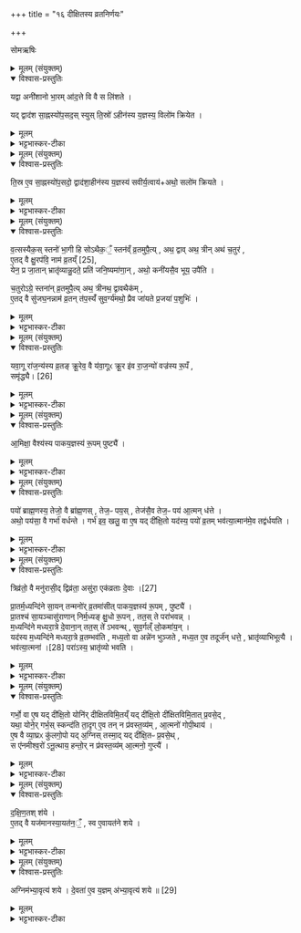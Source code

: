 +++
title = "१६ दीक्षितस्य व्रतनिर्णयः"

+++
<div class="js_include" url="/vedAH_yajuH/taittirIyam/sArasvata-vibhAgaH/saMhitA/sarva-prastutiH/6/2/05_dIxitasya_vratanirNayaH"  newLevelForH1="1" includeTitle="true">

सोमऋषिः

<details><summary>मूलम् (संयुक्तम्)</summary>

यद्वा अनी॑शानो भा॒रमा॑द॒त्ते वि वै स लि॑शते॒ यद्द्वाद॑श सा॒ह्नस्यो॑प॒सद॒स्स्युस्ति॒स्रो॑ऽहीन॑स्य य॒ज्ञस्य॒ विलो॑म क्रियेत
</details>

<details open><summary>विश्वास-प्रस्तुतिः</summary>

यद्वा अनी॑शानो भा॒रम् आ॑द॒त्ते वि वै स लि॑शते ।  

यद् द्वाद॑श सा॒ह्नस्यो॑प॒सद॒स् स्युस् ति॒स्रो॑ ऽहीन॑स्य य॒ज्ञस्य॒ विलो॑म क्रियेत ।  
</details>

<details><summary>मूलम्</summary>

यद्वा अनी॑शानो भा॒रम् आ॑द॒त्ते वि वै स लि॑शते ।  

यद् द्वाद॑श सा॒ह्नस्यो॑प॒सद॒स् स्युस् ति॒स्रो॑ ऽहीन॑स्य य॒ज्ञस्य॒ विलो॑म क्रियेत ।  
</details>

<details><summary>भट्टभास्कर-टीका</summary>

1यद्वा अनीशान इत्यादि ॥ यद्यनीशानस्तादृशं भारं वोढुमक्षमस्सन् भारं योग्यमादत्ते गृह्णाति स खलु विलिशते अल्पीभवति क्षीयते इति यावत् । लिश अल्पीभावे । तस्माद्यदि साह्नस्य एकाहस्य द्वादशोपसदः स्युः, तदा सोतिभाराद्विलिशते ततो यजमानो म्रियेत, तस्मात्तिस्र उपसद उपैतीति पर्वूमेवावोचामेति तस्यैवेदं समर्थनम् । अह्ना सह वर्तते इति साह्नः क्रतुः, 'अह्नोह्न एतेभ्यः' इत्यच्समासान्तः, अह्नादेशश्च । अथ यदि तिस्रोहीनस्याह्नां समूहस्य क्रतोरुपसदस्स्युः, तदा यज्ञस्थ विलोम विपरीतं क्रियेत । शक्तस्याशक्तत्वरव्यापनं वैपरीत्यम् । ततश्चाशक्त एव क्रतुस्स्यादह्नां समूहः । 'अह्नः खः क्रतौ' इति खः ॥
</details>

<details><summary>मूलम् (संयुक्तम्)</summary>

ति॒स्र ए॒व सा॒ह्नस्यो॑प॒सदो॒ द्वाद॑शा॒हीन॑स्य य॒ज्ञस्य॑ सवीर्य॒त्वायाथो॒ सलो॑म क्रियते
</details>

<details open><summary>विश्वास-प्रस्तुतिः</summary>

ति॒स्र ए॒व सा॒ह्नस्यो॑प॒सदो॒ द्वाद॑शा॒हीन॑स्य य॒ज्ञस्य॑ सवीर्य॒त्वाय॑+अथो॒ सलो॑म क्रियते ।  
</details>

<details><summary>मूलम्</summary>

ति॒स्र ए॒व सा॒ह्नस्यो॑प॒सदो॒ द्वाद॑शा॒हीन॑स्य य॒ज्ञस्य॑ सवीर्य॒त्वाय॑+अथो॒ सलो॑म क्रियते ।  
</details>

<details><summary>भट्टभास्कर-टीका</summary>

2तिस्र एवेत्यादि ॥ तस्मात्तिस्र एव साह्नस्योपसदो द्वादशाहीनस्येति पूर्वमेवावोचामेति भावः । यज्ञस्येत्यादि । एवं क्रियमाणे यज्ञस्य साह्नस्य शक्यभारभरणात् सवीर्यत्वाय भवति । अथो अपि च अहीनस्य यज्ञस्य सलोम अनुरूपमेव क्रियते । उक्तं व्रतविशेषनिबन्धनं अवान्तरदीक्षायास्संज्ञाद्वयं आराग्रा परोवरीयसीति ॥
</details>

<details><summary>मूलम् (संयुक्तम्)</summary>

व॒त्सस्यैक॒स्स्तनो॑ भा॒गी हि सोऽथैक॒ँ॒ स्तन॑व्ँव्र॒तमुपै॒त्यथ॒ द्वावथ॒ त्रीनथ॑ च॒तुर॑ ए॒तद्वै [25]  
क्षु॒रप॑वि॒ नाम॑ व्र॒तय्ँयेन॒ प्र जा॒तान्भ्रातृ॑व्यान्नु॒दते॒ प्रति॑ जनि॒ष्यमा॑णा॒नथो॒ कनी॑यसै॒व भूय॒ उपै॑ति च॒तुरोऽग्रे॒ स्तना॑न्व्र॒तमुपै॒त्यथ॒ त्रीनथ॒ द्वावथैक॑मे॒तद्वै सु॑जघ॒नन्नाम॑ व्र॒तन्त॑प॒स्यँ॑ सुव॒र्ग्य॑मथो॒ प्रैव जा॑यते प्र॒जया॑ प॒शुभि॑र्...
</details>

<details open><summary>विश्वास-प्रस्तुतिः</summary>

व॒त्सस्यैक॒स् स्तनो॑ भा॒गी हि सोऽथैक॒ँ॒ स्तन॑व्ँ व्र॒तमुपै॒त्य् , अथ॒ द्वाव् अथ॒ त्रीन् अथ॑ च॒तुर॑ ,  
ए॒तद् वै क्षु॒रप॑वि॒ नाम॑ व्र॒तय्ँ [25],  
येन॒ प्र जा॒तान् भ्रातृ॑व्यान्नु॒दते॒ प्रति॑ जनि॒ष्यमा॑णा॒न् , अथो॒ कनी॑यसै॒व भूय॒ उपै॑ति ।   

च॒तुरोऽग्रे॒ स्तना॑न् व्र॒तमुपै॒त्य् अथ॒ त्रीनथ॒ द्वावथैक॑म् ,  
ए॒तद् वै सु॑जघ॒नन्नाम॑ व्र॒तन् त॑प॒स्यँ॑ सुव॒र्ग्य॑मथो॒ प्रैव जा॑यते प्र॒जया॑ प॒शुभिः॑ ।  
</details>

<details><summary>मूलम्</summary>

व॒त्सस्यैक॒स् स्तनो॑ भा॒गी हि सोऽथैक॒ँ॒ स्तन॑व्ँ व्र॒तमुपै॒त्य् , अथ॒ द्वाव् अथ॒ त्रीन् अथ॑ च॒तुर॑ ,  
ए॒तद् वै क्षु॒रप॑वि॒ नाम॑ व्र॒तय्ँ [25],  
येन॒ प्र जा॒तान् भ्रातृ॑व्यान्नु॒दते॒ प्रति॑ जनि॒ष्यमा॑णा॒न् , अथो॒ कनी॑यसै॒व भूय॒ उपै॑ति ।   

च॒तुरोऽग्रे॒ स्तना॑न् व्र॒तमुपै॒त्य् अथ॒ त्रीनथ॒ द्वावथैक॑म् ,  
ए॒तद् वै सु॑जघ॒नन्नाम॑ व्र॒तन् त॑प॒स्यँ॑ सुव॒र्ग्य॑मथो॒ प्रैव जा॑यते प्र॒जया॑ प॒शुभिः॑ ।  
</details>

<details><summary>भट्टभास्कर-टीका</summary>

3इदानीं तु तयोर्व्रतयोः स्वरूपं संज्ञां च प्रदर्शयितुमाह- वत्सस्येत्यादि ॥ वत्सस्य एकस्तनस्स्वभूतः कुतः भागी हि सः सोपि भागी, न केवलं गोस्वामी यजमान एव । तस्मादेकं स्तनं तस्मै दत्वा अथान्यतरेष्वितरेष्वेव एकस्तनं व्रतमुपैति । अथ द्वावित्यादि । पूर्ववत् 'चतुरश्शसि' इत्यन्तोदात्तत्वम् । एतद्वा इत्यादि । क्षुरवत्पुनातीति क्षुरपविः, 'अच हः' इतीप्रत्ययः, उपमानपर्वूपदप्रकृतिस्वरत्वम् । संज्ञा चेयं, क्षुरग्रहणेन चैहिकफलहेतुत्वमस्य प्रतिपाद्यते । यथोक्तं - 'यः कामयेतास्मिन्मे लोहऽर्धुकं स्यात्' इति । तदेवाह - येन प्रजातानित्यादि । अन्य अहुः - पविशब्देन मुखमुच्यते । क्षुरस्य पविरिव पविर्यस्येति 'सप्तम्युपमानपर्वूपदस्य' इति बहुव्रीहिः । क्षुरधारा नामैतद्व्रतं अकार्त्स्न्येन सद्यश्शातकमिति । तदेवाह - येनेति । येन जातान् भ्रातृव्यान् प्रणुदते प्रतिनिवर्तयति तदिदं क्षुरपविनाम व्रतमिति । यद्वा - येन कारणेन जातान् प्रणुदते जनिष्यमाणांश्च प्रणुदते तेनेदं क्षुरपवीत्याचक्षते इति । अथो अपिच कनीयसा भूय उपैति अल्पतरेण बहुतरं प्राप्नोति, लोके ह्यल्पीयसा महीयः प्राप्नोति बीजेनेव पादपम् । 'युवाल्पयोः कनन्यतरस्यां' इति कनादेशः । एवमिदमपीति । सुजघनं नामैतत् व्रतं तपस्यं सुवर्ग्यं च तपस्स्वर्गयोर्निमित्तम् । 'गोद्व्यचः' इति यत् । यद्वा - तपसे स्वर्गाय च हितम् । गवादित्वाद्यत् । सुजघनमिति संज्ञानिर्वचनं तु - शोभनोस्य जघनश्चरमो भागः महाफलत्वादिति । 'नञ्सुभ्याम्' इत्युत्तरपदान्तोदात्तत्वम् । अथो अपिच प्रजया पशुभिश्च प्रजायते अनेन यजमानः, सुजघनत्वेन प्रजननहेतुत्वात् ॥
</details>

<details><summary>मूलम् (संयुक्तम्)</summary>

यवा॒गू रा॑ज॒न्य॑स्य व्र॒तङ्क्रू॒रेव॒ वै य॑वा॒गूᳵ क्रू॒र इ॑व [26]  
रा॒ज॒न्यो॑ वज्र॑स्य रू॒पँ समृ॑द्ध्या
</details>

<details open><summary>विश्वास-प्रस्तुतिः</summary>

यवा॒गू रा॑ज॒न्य॑स्य व्र॒तङ्
क्रू॒रेव॒ वै य॑वा॒गूᳵ क्रू॒र इ॑व रा॒ज॒न्यो॑ वज्र॑स्य रू॒पँ ,  
समृ॑द्ध्यै।  [26]    
</details>

<details><summary>मूलम्</summary>

यवा॒गू रा॑ज॒न्य॑स्य व्र॒तङ्
क्रू॒रेव॒ वै य॑वा॒गूᳵ क्रू॒र इ॑व रा॒ज॒न्यो॑ वज्र॑स्य रू॒पँ ,  
समृ॑द्ध्यै।  [26]    
</details>

<details><summary>भट्टभास्कर-टीका</summary>

4यवागूरिति ॥ राजन्यस्य । 'राजश्वशुराद्यत्' राज्ञोपत्ये जातिग्रहणमिति । क्रूरेवेति । भोक्तुः पीडाकरत्वात् । राजन्योपि क्रूरः पीडारुचित्वात् । वज्रस्येदं रूपं यत्क्रूरत्वं नाम, तस्मात्समृद्ध्यै भवति स्वयं क्रूरस्य क्रूरेण योगः । 'तादौ च' इति गतेः प्रकृतिस्वरत्वम् ॥
</details>

<details><summary>मूलम् (संयुक्तम्)</summary>

आ॒मिक्षा॒ वैश्य॑स्य पाकय॒ज्ञस्य॑ रू॒पम्पुष्ट्यै॒
</details>

<details open><summary>विश्वास-प्रस्तुतिः</summary>

आ॒मिक्षा॒ वैश्य॑स्य पाकय॒ज्ञस्य॑ रू॒पम् पुष्ट्यै॑ ।
</details>

<details><summary>मूलम्</summary>

आ॒मिक्षा॒ वैश्य॑स्य पाकय॒ज्ञस्य॑ रू॒पम् पुष्ट्यै॑ ।
</details>

<details><summary>भट्टभास्कर-टीका</summary>

5आमिक्षेति ॥ यत्संवर्तते साऽऽमिक्षेति । विशोपत्यं वैश्यः, गर्गादित्याद्यञ् । पाकयज्ञस्येदं रूपं, तस्य तथाविधद्रव्यसाध्यत्वात् । पक्वेन अन्नादिना यज्ञः पाकयज्ञः, कृदुत्तरपदप्रकृतिस्वरत्वम् । तस्मात्पुष्ट्यै भवति ॥
</details>

<details><summary>मूलम् (संयुक्तम्)</summary>

पयो॑ ब्राह्म॒णस्य॒ तेजो॒ वै ब्रा॑ह्म॒णस्तेज॒ᳶ पय॒स्तेज॑सै॒व तेज॒ᳶ पय॑ आ॒त्मन्ध॒त्तेऽथो॒ पय॑सा॒ वै गर्भा॑ वर्धन्ते॒ गर्भ॑ इव॒ खलु॒ वा ए॒ष यद्दी॑क्षि॒तो यद॑स्य॒ पयो॑ व्र॒तम्भव॑त्या॒त्मान॑मे॒व तद्व॑र्धयति॒
</details>

<details open><summary>विश्वास-प्रस्तुतिः</summary>

पयो॑ ब्राह्म॒णस्य॒ तेजो॒ वै ब्रा॑ह्म॒णस् , तेज॒ᳶ पय॒स् , तेज॑सै॒व तेज॒ᳶ पय॑ आ॒त्मन् ध॑त्ते ।  
अथो॒ पय॑सा॒ वै गर्भा॑ वर्धन्ते । गर्भ॑ इव॒ खलु॒ वा ए॒ष यद् दी॑क्षि॒तो यद॑स्य॒ पयो॑ व्र॒तम् भव॑त्या॒त्मान॑मे॒व तद्व॑र्धयति ।
</details>

<details><summary>मूलम्</summary>

पयो॑ ब्राह्म॒णस्य॒ तेजो॒ वै ब्रा॑ह्म॒णस् , तेज॒ᳶ पय॒स् , तेज॑सै॒व तेज॒ᳶ पय॑ आ॒त्मन् ध॑त्ते ।  
अथो॒ पय॑सा॒ वै गर्भा॑ वर्धन्ते । गर्भ॑ इव॒ खलु॒ वा ए॒ष यद् दी॑क्षि॒तो यद॑स्य॒ पयो॑ व्र॒तम् भव॑त्या॒त्मान॑मे॒व तद्व॑र्धयति ।
</details>

<details><summary>भट्टभास्कर-टीका</summary>

6पयो ब्राह्मणस्येति ॥ तेजस्वी ब्राह्मणः, तेजः पयः, तस्मादात्मीयेन तेजसा सह तेजनं पय आत्मन् धत्ते । पूर्ववत् ङेर्लुक्, नलोपाभावश्च । अथो अपि च । पयसा वा इत्यादि । गतम् ॥
</details>

<details><summary>मूलम् (संयुक्तम्)</summary>

त्रिव्र॑तो॒ वै मनु॑रासी॒द्द्विव्र॑ता॒ असु॑रा॒ एक॑व्रताः [27]  
दे॒वाᳶ प्रा॒तर्म॒ध्यन्दि॑ने सा॒यन्तन्मनो॑र्व्र॒तमा॑सीत्पाकय॒ज्ञस्य॑ रू॒पम्पुष्ट्यै॑ प्रा॒तश्च॑ सा॒यञ्चासु॑राणान्निर्म॒ध्यङ्क्षु॒धो रू॒पन्तत॒स्ते परा॑भवन्म॒ध्यन्दि॑ने मध्यरा॒त्रे दे॒वाना॒न्तत॒स्ते॑ऽभवन्त्सुव॒र्गल्ँलो॒कमा॑य॒न्यद॑स्य म॒ध्यन्दि॑ने मध्यरा॒त्रे व्र॒तम्भव॑ति मध्य॒तो वा अन्ने॑न भुञ्जते मध्य॒त ए॒व तदूर्ज॑न्धत्ते॒ भ्रातृ॑व्याभिभूत्यै॒ भव॑त्या॒त्मना॑ [28]  
परा॑ऽस्य॒ भ्रातृ॑व्यो भवति॒
</details>

<details open><summary>विश्वास-प्रस्तुतिः</summary>

त्रिव्र॑तो॒ वै मनु॑रासी॒द् द्विव्र॑ता॒ असु॑रा॒ एक॑व्रताः दे॒वाः  ।[27]   

प्रा॒तर्म॒ध्यन्दि॑ने सा॒यन् तन्मनो॑र् व्र॒तमा॑सीत् पाकय॒ज्ञस्य॑ रू॒पम् , पुष्ट्यै॑ ।  
प्रा॒तश्च॑ सा॒यञ्चासु॑राणान् निर्म॒ध्यङ् क्षु॒धो रू॒पन् , तत॒स् ते परा॑भवन्न् ।  
म॒ध्यन्दि॑ने मध्यरा॒त्रे दे॒वाना॒न् तत॒स् ते॑ ऽभवन्थ् , सुव॒र्गल्ँ लो॒कमा॑य॒न् ।  
यद॑स्य म॒ध्यन्दि॑ने मध्यरा॒त्रे व्र॒तम्भव॑ति , मध्य॒तो वा अन्ने॑न भुञ्जते , मध्य॒त ए॒व तदूर्ज॑न् धत्ते॒ , भ्रातृ॑व्याभिभूत्यै ।  
भव॑त्या॒त्मना॑ ।[28]  परा॑ऽस्य॒ भ्रातृ॑व्यो भवति ।
</details>

<details><summary>मूलम्</summary>

त्रिव्र॑तो॒ वै मनु॑रासी॒द् द्विव्र॑ता॒ असु॑रा॒ एक॑व्रताः दे॒वाः  ।[27]   

प्रा॒तर्म॒ध्यन्दि॑ने सा॒यन् तन्मनो॑र् व्र॒तमा॑सीत् पाकय॒ज्ञस्य॑ रू॒पम् , पुष्ट्यै॑ ।  
प्रा॒तश्च॑ सा॒यञ्चासु॑राणान् निर्म॒ध्यङ् क्षु॒धो रू॒पन् , तत॒स् ते परा॑भवन्न् ।  
म॒ध्यन्दि॑ने मध्यरा॒त्रे दे॒वाना॒न् तत॒स् ते॑ ऽभवन्थ् , सुव॒र्गल्ँ लो॒कमा॑य॒न् ।  
यद॑स्य म॒ध्यन्दि॑ने मध्यरा॒त्रे व्र॒तम्भव॑ति , मध्य॒तो वा अन्ने॑न भुञ्जते , मध्य॒त ए॒व तदूर्ज॑न् धत्ते॒ , भ्रातृ॑व्याभिभूत्यै ।  
भव॑त्या॒त्मना॑ ।[28]  परा॑ऽस्य॒ भ्रातृ॑व्यो भवति ।
</details>

<details><summary>भट्टभास्कर-टीका</summary>

7त्रिव्रत इति ॥ त्रिषु लोकेषु व्रतं भोजनमस्येति त्रिव्रतः, द्वयोः द्विव्रतः, एकस्मिन् एकव्रतः । व्रतसमानाधिकरणा वा बहुव्रीहयः । तत्र मनोः कालत्रयमाह - प्रातरित्यादि । तन्मनोः प्रातर्मध्यन्दिने सायं च यस्मादासीत् तस्मात्त्रिव्रतो मनुरासीदिति । द्वितीयपक्षे व्रतस्य त्रैविध्याय कालभेदप्रदर्शनम् । मध्ये भवः कालो मध्यन्दिनं, प्रातरादिना साहचर्यादह्न इति गम्यते । 'मध्यो मध्यन्दिनं चास्मात्' । पाकयज्ञस्येदं रूपं, तस्य तेषु त्रिषु लोकेषु कालेषु विधानात् । तस्मात्ते पुष्ट्यै भवन्ति । प्रातश्च सायं चेति । प्रातस्सायं चासुराणां भोजनमासीत्, तस्माद्द्विव्रता इति । निर्मध्यं मध्यशून्यम् । निरुदकादिरुत्तरपदान्तोदात्तः । क्षुध एतद्रूपं, यत्र क्षुत्तीव्रा भवति तत्र भोजनस्य लुप्तत्वात् । ततस्ते असुराः पराभवम् नष्टाः । मध्यन्दिने इति । मध्यन्दिने व्रतं भोजनमेकं मध्यरात्रे चैषामेकमिति एकव्रताः । ततस्ते अभवन् भूतिमन्तस्स्वर्गं च गताः । यदस्येत्यादि । यद्यस्मादस्य मध्यन्दिने मध्यरात्रे व्रतं भवति तस्मान्मध्यतो मध्यमे वयसि अन्नेन सह मांसादि प्रभूतं भुञ्जते मध्यमे एव स्थाने ऊर्जमन्नं धत्ते स्थापयति । 'आद्यादिभ्यस्तसिः' । तस्माद्भ्रातृव्याभिभूत्यै भवति । दासीभारादिः । भवत्यात्मनेत्यादि । गतम् ॥
</details>

<details><summary>मूलम् (संयुक्तम्)</summary>

गर्भो॒ वा ए॒ष यद्दी॑क्षि॒तो योनि॑र्दीक्षितविमि॒तय्ँयद्दी॑क्षि॒तो दी॑क्षितविमि॒तात्प्र॒वसे॒द्यथा॒ योने॒र्गर्भ॒स्स्कन्द॑ति ता॒दृगे॒व तन्न प्र॑वस्त॒व्य॑मा॒त्मनो॑ गोपी॒थायै॒ष वै व्या॒घ्रᳵ कु॑लगो॒पो यद॒ग्निस्तस्मा॒द्यद्दी॑क्षि॒तᳶ प्र॒वसे॒त्स ए॑नमीश्व॒रो॑ऽनू॒त्थाय॒ हन्तो॒र्न प्र॑वस्त॒व्य॑मा॒त्मनो॒ गुप्त्यै॑
</details>

<details open><summary>विश्वास-प्रस्तुतिः</summary>

गर्भो॒ वा ए॒ष यद् दी॑क्षि॒तो योनि॑र् दीक्षितविमि॒तय्ँ यद् दी॑क्षि॒तो दी॑क्षितविमि॒तात् प्र॒वसे॒द् ,  
यथा॒ योने॒र् गर्भ॒स् स्कन्द॑ति ता॒दृग् ए॒व तन् न प्र॑वस्त॒व्य॑म् , आ॒त्मनो॑ गोपी॒थाय॑ ।  
ए॒ष वै व्या॒घ्रᳵ कु॑लगो॒पो यद् अ॒ग्निस् तस्मा॒द् यद् दी॑क्षि॒तᳶ प्र॒वसे॒थ् ,  
स ए॑नमीश्व॒रो॑ ऽनू॒त्थाय॒ हन्तो॒र् न प्र॑वस्त॒व्य॑म् आ॒त्मनो॒ गुप्त्यै॑ ।
</details>

<details><summary>मूलम्</summary>

गर्भो॒ वा ए॒ष यद् दी॑क्षि॒तो योनि॑र् दीक्षितविमि॒तय्ँ यद् दी॑क्षि॒तो दी॑क्षितविमि॒तात् प्र॒वसे॒द् ,  
यथा॒ योने॒र् गर्भ॒स् स्कन्द॑ति ता॒दृग् ए॒व तन् न प्र॑वस्त॒व्य॑म् , आ॒त्मनो॑ गोपी॒थाय॑ ।  
ए॒ष वै व्या॒घ्रᳵ कु॑लगो॒पो यद् अ॒ग्निस् तस्मा॒द् यद् दी॑क्षि॒तᳶ प्र॒वसे॒थ् ,  
स ए॑नमीश्व॒रो॑ ऽनू॒त्थाय॒ हन्तो॒र् न प्र॑वस्त॒व्य॑म् आ॒त्मनो॒ गुप्त्यै॑ ।
</details>

<details><summary>भट्टभास्कर-टीका</summary>

8गर्भ इत्यादि ॥ गर्भस्थानीयो दीक्षितः योनिस्थानीयं दीक्षितविमितम् । दीक्षितस्य विमितं यत्र यत्र दीक्षितो विमीयते विशेषेण प्रक्षिप्यते योनाविव गर्भः । डु मिञ् प्रक्षेपणे । शालायां च दीक्षितो विमीयते तस्मात्तत्स्थानाद्यदि प्रवसेत् योनेर्गर्भस्रावसमं तत्स्यात् तस्मान्न प्रवस्तव्यमात्मनो गोपीथाय अविनाशाय स्थापनार्थम् । एष वा इति । अग्निः व्याघ्रस्थानीयः कुलस्य च गोप्ता भवति । तस्मादप्रमत्तेनोपचरितव्यं, दुराराधत्वादुपकारित्वाच्च । तस्मादीदृशमेनमुत्सृज्य यदि प्रवसेत् एन मनूत्थाय स्वयमपि स्वस्थानादुच्चलितो भूत्वा हन्तोः हन्तुमीश्वरः प्रभुः । तस्मान्न प्रवस्तव्यमात्मनो गुप्त्यै स यथात्मानं गोपायेत् । 'ईश्वरे तोसुन्कसुनौ' इति तोसुन्प्रत्ययः ॥
</details>

<details><summary>मूलम् (संयुक्तम्)</summary>

दक्षिण॒तश्श॑य ए॒तद्वै यज॑मानस्या॒यत॑न॒ँ॒ स्व ए॒वायत॑ने शये॒
</details>

<details open><summary>विश्वास-प्रस्तुतिः</summary>

द॒क्षि॒ण॒तश् श॑ये ।  
ए॒तद् वै यज॑मानस्या॒यत॑न॒ँ॒ , स्व ए॒वायत॑ने शये ।
</details>

<details><summary>मूलम्</summary>

द॒क्षि॒ण॒तश् श॑ये ।  
ए॒तद् वै यज॑मानस्या॒यत॑न॒ँ॒ , स्व ए॒वायत॑ने शये ।
</details>

<details><summary>भट्टभास्कर-टीका</summary>

9दक्षिणतश्शय इति विधिः ॥ आहवनीयस्य दक्षिणतश्शयीत यजमानः । 'लोपस्त आत्मनेपदेषु' इति तलोपः । एतत् यजमानस्यायतनं, तस्मात्स्व एवायतने शये शयनं कृतं भवति ॥
</details>



<details><summary>मूलम् (संयुक्तम्)</summary>

ऽग्निम॑भ्या॒वृत्य॑ शये दे॒वता॑ ए॒व य॒ज्ञम॑भ्या॒वृत्य॑ शये ॥ [29]  
</details>

<details open><summary>विश्वास-प्रस्तुतिः</summary>

अग्निम॑भ्या॒वृत्य॑ शये ।
दे॒वता॑ ए॒व य॒ज्ञम् अ॑भ्या॒वृत्य॑ शये ॥ [29]  
</details>

<details><summary>मूलम्</summary>

अग्निम॑भ्या॒वृत्य॑ शये ।
दे॒वता॑ ए॒व य॒ज्ञम् अ॑भ्या॒वृत्य॑ शये ॥ [29]  
</details>

<details><summary>भट्टभास्कर-टीका</summary>

10अग्निमित्यादिविधिः ॥ अग्निमभ्यावृत्याभिमुख्येनावृत्य शयीत अग्न्यभिमुख इत्यर्थः । देवताश्च यज्ञं चाभ्यावृत्य शयनं कृतं भवति । न ते ष्टष्ठतः कृता भवन्ति ॥

इति षष्ठे द्वितीये पञ्चमोनुवाकः ॥  
</details>

</div>